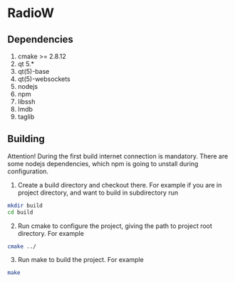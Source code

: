 # RadioW

## Dependencies

1. cmake >= 2.8.12
2. qt 5.*
  1. qt(5)-base
  2. qt(5)-websockets
3. nodejs
4. npm
5. libssh
6. lmdb
7. taglib

## Building

Attention! During the first build internet connection is mandatory. There are some nodejs dependencies, which npm is going to unstall during configuration.

1. Create a build directory and checkout there. For example if you are in project directory, and want to build in subdirectory run

  ```bash
  mkdir build
  cd build
  ```
2. Run cmake to configure the project, giving the path to project root directory. For example

  ```bash
  cmake ../
  ```
3. Run make to build the project. For example

  ```bash
  make
  ```
